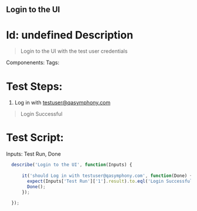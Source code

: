 Login to the UI
-----------

Id: undefined
Description
=============
> Login to the UI with the test user credentials

Componenents:
Tags: 

Test Steps:
=============
1. Log in with testuser@qasymphony.com
> Login Successful


Test Script:
=============

Inputs: Test Run, Done

```javascript
  describe('Login to the UI', function(Inputs) {
    
      it('should Log in with testuser@qasymphony.com', function(Done) {
        expect(Inputs['Test Run']['1'].result).to.eql('Login Successful');
        Done();
      });
    
  });
```

